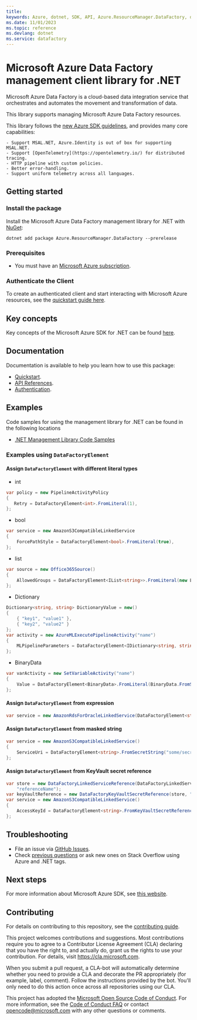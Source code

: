 ```yaml
---
title: 
keywords: Azure, dotnet, SDK, API, Azure.ResourceManager.DataFactory, datafactory
ms.date: 11/01/2023
ms.topic: reference
ms.devlang: dotnet
ms.service: datafactory
---
```

# Microsoft Azure Data Factory management client library for .NET

Microsoft Azure Data Factory is a cloud-based data integration service that orchestrates and automates the movement and transformation of data. 

This library supports managing Microsoft Azure Data Factory resources.

This library follows the [new Azure SDK guidelines](https://azure.github.io/azure-sdk/general_introduction.html), and provides many core capabilities:

    - Support MSAL.NET, Azure.Identity is out of box for supporting MSAL.NET.
    - Support [OpenTelemetry](https://opentelemetry.io/) for distributed tracing.
    - HTTP pipeline with custom policies.
    - Better error-handling.
    - Support uniform telemetry across all languages.

## Getting started 

### Install the package

Install the Microsoft Azure Data Factory management library for .NET with [NuGet](https://www.nuget.org/):

```dotnetcli
dotnet add package Azure.ResourceManager.DataFactory --prerelease
```

### Prerequisites

* You must have an [Microsoft Azure subscription](https://azure.microsoft.com/free/dotnet/).

### Authenticate the Client

To create an authenticated client and start interacting with Microsoft Azure resources, see the [quickstart guide here](https://github.com/Azure/azure-sdk-for-net/blob/main/doc/dev/mgmt_quickstart.md).

## Key concepts

Key concepts of the Microsoft Azure SDK for .NET can be found [here](https://azure.github.io/azure-sdk/dotnet_introduction.html).

## Documentation

Documentation is available to help you learn how to use this package:

- [Quickstart](https://github.com/Azure/azure-sdk-for-net/blob/main/doc/dev/mgmt_quickstart.md).
- [API References](/dotnet/api/?view=azure-dotnet).
- [Authentication](https://github.com/Azure/azure-sdk-for-net/blob/main/sdk/identity/Azure.Identity/README.md).

## Examples

Code samples for using the management library for .NET can be found in the following locations
- [.NET Management Library Code Samples](https://aka.ms/azuresdk-net-mgmt-samples)

### Examples using `DataFactoryElement`
#### Assign `DataFactoryElement` with different literal types
- int
 ```C# Snippet:Readme_DataFactoryElementInt
var policy = new PipelineActivityPolicy
{
    Retry = DataFactoryElement<int>.FromLiteral(1),
};
```

- bool
```C# Snippet:Readme_DataFactoryElementBoolean
var service = new AmazonS3CompatibleLinkedService
{
    ForcePathStyle = DataFactoryElement<bool>.FromLiteral(true),
};
```

- list
```C# Snippet:Readme_DataFactoryElementList
var source = new Office365Source()
{
    AllowedGroups = DataFactoryElement<IList<string>>.FromLiteral(new List<string> { "a", "b" }),
};
```

- Dictionary
```C# Snippet:Readme_DataFactoryElementDictionary
Dictionary<string, string> DictionaryValue = new()
{
    { "key1", "value1" },
    { "key2", "value2" }
};
var activity = new AzureMLExecutePipelineActivity("name")
{
    MLPipelineParameters = DataFactoryElement<IDictionary<string, string>?>.FromLiteral(DictionaryValue),
};
```

- BinaryData
```C# Snippet:Readme_DataFactoryElementBinaryData
var varActivity = new SetVariableActivity("name")
{
    Value = DataFactoryElement<BinaryData>.FromLiteral(BinaryData.FromString("a")),
};
```

#### Assign `DataFactoryElement` from expression
```C# Snippet:Readme_DataFactoryElementFromExpression
var service = new AmazonRdsForOracleLinkedService(DataFactoryElement<string>.FromExpression("foo/bar-@{pipeline().TriggerTime}"));
```

#### Assign `DataFactoryElement` from masked string
```C# Snippet:Readme_DataFactoryElementFromMaskedString
var service = new AmazonS3CompatibleLinkedService()
{
    ServiceUri = DataFactoryElement<string>.FromSecretString("some/secret/path"),
};
```

#### Assign `DataFactoryElement` from KeyVault secret reference
```C# Snippet:Readme_DataFactoryElementFromKeyVaultSecretReference
var store = new DataFactoryLinkedServiceReference(DataFactoryLinkedServiceReferenceType.LinkedServiceReference,
    "referenceName");
var keyVaultReference = new DataFactoryKeyVaultSecretReference(store, "secretName");
var service = new AmazonS3CompatibleLinkedService()
{
    AccessKeyId = DataFactoryElement<string>.FromKeyVaultSecretReference(keyVaultReference),
};
```

## Troubleshooting

-   File an issue via [GitHub Issues](https://github.com/Azure/azure-sdk-for-net/issues).
-   Check [previous questions](https://stackoverflow.com/questions/tagged/azure+.net) or ask new ones on Stack Overflow using Azure and .NET tags.

## Next steps

For more information about Microsoft Azure SDK, see [this website](https://azure.github.io/azure-sdk/).

## Contributing

For details on contributing to this repository, see the [contributing
guide][cg].

This project welcomes contributions and suggestions. Most contributions
require you to agree to a Contributor License Agreement (CLA) declaring
that you have the right to, and actually do, grant us the rights to use
your contribution. For details, visit <https://cla.microsoft.com>.

When you submit a pull request, a CLA-bot will automatically determine
whether you need to provide a CLA and decorate the PR appropriately
(for example, label, comment). Follow the instructions provided by the
bot. You'll only need to do this action once across all repositories
using our CLA.

This project has adopted the [Microsoft Open Source Code of Conduct][coc]. For
more information, see the [Code of Conduct FAQ][coc_faq] or contact
<opencode@microsoft.com> with any other questions or comments.

<!-- LINKS -->
[cg]: https://github.com/Azure/azure-sdk-for-net/blob/main/sdk/resourcemanager/Azure.ResourceManager/docs/CONTRIBUTING.md
[coc]: https://opensource.microsoft.com/codeofconduct/
[coc_faq]: https://opensource.microsoft.com/codeofconduct/faq/
